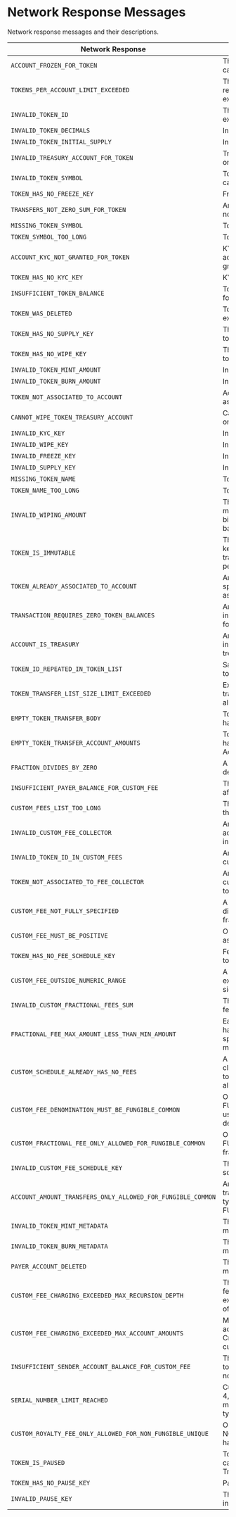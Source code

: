 # Network Response Messages

Network response messages and their descriptions.

| Network Response                                            | Description                                                                                              |
| ----------------------------------------------------------- | -------------------------------------------------------------------------------------------------------- |
| `ACCOUNT_FROZEN_FOR_TOKEN`                                  | The account is frozen and cannot transact with the token                                                 |
| `TOKENS_PER_ACCOUNT_LIMIT_EXCEEDED`                         | The maximum number of token relations for a given account is exceeded                                    |
| `INVALID_TOKEN_ID`                                          | The token is invalid or does not exist                                                                   |
| `INVALID_TOKEN_DECIMALS`                                    | Invalid token decimals                                                                                   |
| `INVALID_TOKEN_INITIAL_SUPPLY`                              | Invalid token initial supply                                                                             |
| `INVALID_TREASURY_ACCOUNT_FOR_TOKEN`                        | Treasury account does not exist or is deleted                                                            |
| `INVALID_TOKEN_SYMBOL`                                      | Token Symbol is not UTF-8 capitalized alphabetical string                                                |
| `TOKEN_HAS_NO_FREEZE_KEY`                                   | Freeze key is not set on a token                                                                         |
| `TRANSFERS_NOT_ZERO_SUM_FOR_TOKEN`                          | Amounts in the transfer list are not net-zero                                                            |
| `MISSING_TOKEN_SYMBOL`                                      | Token Symbol is not provided                                                                             |
| `TOKEN_SYMBOL_TOO_LONG`                                     | Token Symbol is too long                                                                                 |
| `ACCOUNT_KYC_NOT_GRANTED_FOR_TOKEN`                         | KYC must be granted and the account does not have KYC granted                                            |
| `TOKEN_HAS_NO_KYC_KEY`                                      | KYC key is not set on a token                                                                            |
| `INSUFFICIENT_TOKEN_BALANCE`                                | Token balance is not sufficient for the transaction                                                      |
| `TOKEN_WAS_DELETED`                                         | Token transactions cannot be executed on deleted token                                                   |
| `TOKEN_HAS_NO_SUPPLY_KEY`                                   | The supply key is not set on a token                                                                     |
| `TOKEN_HAS_NO_WIPE_KEY`                                     | The wipe key is not set on a token                                                                       |
| `INVALID_TOKEN_MINT_AMOUNT`                                 | Invalid mint amount                                                                                      |
| `INVALID_TOKEN_BURN_AMOUNT`                                 | Invalid burn amount                                                                                      |
| `TOKEN_NOT_ASSOCIATED_TO_ACCOUNT`                           | Account has not been associated with an account                                                          |
| `CANNOT_WIPE_TOKEN_TREASURY_ACCOUNT`                        | Cannot execute wipe operation on treasury account                                                        |
| `INVALID_KYC_KEY`                                           | Invalid kyc key                                                                                          |
| `INVALID_WIPE_KEY`                                          | Invalid wipe key                                                                                         |
| `INVALID_FREEZE_KEY`                                        | Invalid freeze key                                                                                       |
| `INVALID_SUPPLY_KEY`                                        | Invalid supply key                                                                                       |
| `MISSING_TOKEN_NAME`                                        | Token Name is not provided                                                                               |
| `TOKEN_NAME_TOO_LONG`                                       | Token Name is too long                                                                                   |
| `INVALID_WIPING_AMOUNT`                                     | The provided wipe amount must not be negative, zero or bigger than the token holder balance              |
| `TOKEN_IS_IMMUTABLE`                                        | The token does not have Admin key set, thus update/delete transactions cannot be performed               |
| `TOKEN_ALREADY_ASSOCIATED_TO_ACCOUNT`                       | An associateToken operation specified a token already associated with the account                        |
| `TRANSACTION_REQUIRES_ZERO_TOKEN_BALANCES`                  | An attempted operation is invalid until all token balances for the target account are zero               |
| `ACCOUNT_IS_TREASURY`                                       | An attempted operation is invalid because the account is a treasury                                      |
| `TOKEN_ID_REPEATED_IN_TOKEN_LIST`                           | Same TokenIDs present in the token list                                                                  |
| `TOKEN_TRANSFER_LIST_SIZE_LIMIT_EXCEEDED`                   | Exceeded the number of token transfers (both from and to) allowed for token transfer list                |
| `EMPTY_TOKEN_TRANSFER_BODY`                                 | TokenTransfersTransactionBody has no TokenTransferList                                                   |
| `EMPTY_TOKEN_TRANSFER_ACCOUNT_AMOUNTS`                      | TokenTransfersTransactionBody has a TokenTransferList with no AccountAmounts                             |
| `FRACTION_DIVIDES_BY_ZERO`                                  | A custom fractional fee set a denominator of zero                                                        |
| `INSUFFICIENT_PAYER_BALANCE_FOR_CUSTOM_FEE`                 | The transaction payer could not afford a custom fee                                                      |
| `CUSTOM_FEES_LIST_TOO_LONG`                                 | The customFees list is longer than allowed limit 10                                                      |
| `INVALID_CUSTOM_FEE_COLLECTOR`                              | Any of the feeCollector accounts for customFees is invalid                                               |
| `INVALID_TOKEN_ID_IN_CUSTOM_FEES`                           | Any of the token Ids in customFees is invalid                                                            |
| `TOKEN_NOT_ASSOCIATED_TO_FEE_COLLECTOR`                     | Any of the token Ids in customFees are not associated to feeCollector                                    |
| `CUSTOM_FEE_NOT_FULLY_SPECIFIED`                            | A custom fee schedule entry did not specify either a fixed or fractional fee                             |
| `CUSTOM_FEE_MUST_BE_POSITIVE`                               | Only positive fees may be assessed at this time                                                          |
| `TOKEN_HAS_NO_FEE_SCHEDULE_KEY`                             | Fee schedule key is not set on token                                                                     |
| `CUSTOM_FEE_OUTSIDE_NUMERIC_RANGE`                          | A fractional custom fee exceeded the range of a 64-bit signed integer                                    |
| `INVALID_CUSTOM_FRACTIONAL_FEES_SUM`                        | The sum of all custom fractional fees must be strictly less than 1                                       |
| `FRACTIONAL_FEE_MAX_AMOUNT_LESS_THAN_MIN_AMOUNT`            | Each fractional custom fee must have its maximum\_amount, if specified, at least its minimum\_amount |
| `CUSTOM_SCHEDULE_ALREADY_HAS_NO_FEES`                       | A fee schedule update tried to clear the custom fees from a token whose fee schedule was already empty   |
| `CUSTOM_FEE_DENOMINATION_MUST_BE_FUNGIBLE_COMMON`           | Only tokens of type FUNGIBLE\_COMMON can be used as fee schedule denominations                         |
| `CUSTOM_FRACTIONAL_FEE_ONLY_ALLOWED_FOR_FUNGIBLE_COMMON`    | Only tokens of type FUNGIBLE\_COMMON can have fractional fees                                          |
| `INVALID_CUSTOM_FEE_SCHEDULE_KEY`                           | The provided custom fee schedule key was invalid                                                         |
| `ACCOUNT_AMOUNT_TRANSFERS_ONLY_ALLOWED_FOR_FUNGIBLE_COMMON` | An AccountAmount token transfers list referenced a token type other than FUNGIBLE\_COMMON              |
| `INVALID_TOKEN_MINT_METADATA`                               | The requested token mint metadata was invalid                                                            |
| `INVALID_TOKEN_BURN_METADATA`                               | The requested token burn metadata was invalid                                                            |
| `PAYER_ACCOUNT_DELETED`                                     | The payer account has been marked as deleted                                                             |
| `CUSTOM_FEE_CHARGING_EXCEEDED_MAX_RECURSION_DEPTH`          | The reference chain of custom fees for a transferred token exceeded the maximum length of 2              |
| `CUSTOM_FEE_CHARGING_EXCEEDED_MAX_ACCOUNT_AMOUNTS`          | More than 20 balance adjustments were to satisfy a CryptoTransfer and its implied custom fee payments    |
| `INSUFFICIENT_SENDER_ACCOUNT_BALANCE_FOR_CUSTOM_FEE`        | The sender account in the token transfer transaction could not afford a custom fee                       |
| `SERIAL_NUMBER_LIMIT_REACHED`                               | Currently no more than 4,294,967,295 NFTs may be minted for a given unique token type                    |
| `CUSTOM_ROYALTY_FEE_ONLY_ALLOWED_FOR_NON_FUNGIBLE_UNIQUE`   | Only tokens of type NON\_FUNGIBLE\_UNIQUE can have royalty fees                                      |
| `TOKEN_IS_PAUSED`                                           | Token is paused. This Token cannot be a part of any kind of Transaction until unpaused.                  |
| `TOKEN_HAS_NO_PAUSE_KEY`                                    | Pause key is not set on token                                                                            |
| `INVALID_PAUSE_KEY`                                         | The provided pause key was invalid                                                                       |
